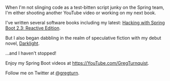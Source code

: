 When I'm not slinging code as a test-bitten script junky on the Spring team, I'm either shooting another YouTube video or working on my next book.

I've written several software books including my latest: [Hacking with Spring Boot 2.3: Reactive Edition](https://www.amazon.com/dp/B086722L4L).

But I also began dabbling in the realm of speculative fiction with my debut novel, [Darklight](https://www.amazon.com/Darklight-Coming-Age-Fantasy-Book-ebook/dp/B07C99CNS8).

...and I haven't stopped!

Enjoy my Spring Boot videos at https://YouTube.com/GregTurnquist.

Follow me on Twitter at [@gregturn](https://twitter.com/gregturn).

